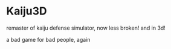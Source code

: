 # Kaiju3D

remaster of kaiju defense simulator, now less broken! and in 3d!

a bad game for bad people, again